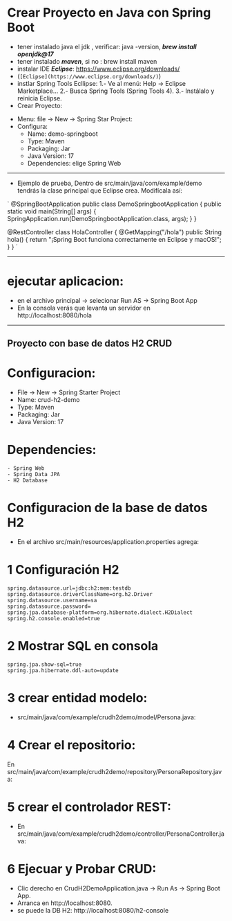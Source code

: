 # Crear Proyecto en  Java con Spring Boot

* tener instalado java el jdk , verificar: java -version, ***brew install openjdk@17***
* tener instalado ***maven***, si no : brew install maven
* instalar IDE ***Eclipse***: https://www.eclipse.org/downloads/  
* (`[Eclipse](https://www.eclipse.org/downloads/)`)
* instlar Spring Tools Ecllipse:
    1.- Ve al menú: Help → Eclipse Marketplace…
    2.- Busca Spring Tools (Spring Tools 4).
    3.- Instálalo y reinicia Eclipse.
* Crear Proyecto: 
 - Menu: file -> New -> Spring Star Project:
 - Configura: 
    - Name: demo-springboot
    - Type: Maven
    - Packaging: Jar
    - Java Version: 17
    - Dependencies: elige Spring Web
----------------------------------------------------------------------------------------------------------
* Ejemplo de prueba, Dentro de src/main/java/com/example/demo tendrás la clase principal que Eclipse crea. Modifícala así:
 
 ` @SpringBootApplication
public class DemoSpringbootApplication {
    public static void main(String[] args) {
        SpringApplication.run(DemoSpringbootApplication.class, args);
    }
}

@RestController
class HolaController {
    @GetMapping("/hola")
    public String hola() {
        return "¡Spring Boot funciona correctamente en Eclipse y macOS!";
    }
} ´

-------------------------------------------------------------------------------------------------
# ejecutar aplicacion: 
 - en el archivo principal  -> selecionar Run AS -> Spring Boot App
 - En la consola verás que levanta un servidor en http://localhost:8080/hola
 
-------------------------------------------------------------------------------------------------
## Proyecto con base de datos H2 CRUD

# Configuracion:
 - File → New → Spring Starter Project
 - Name: crud-h2-demo
 - Type: Maven
 - Packaging: Jar
 - Java Version: 17
 # Dependencies: 
  	- Spring Web
  	- Spring Data JPA
  	- H2 Database
# Configuracion de la base de datos H2
 - En el archivo src/main/resources/application.properties agrega:
 # 1 Configuración H2
	spring.datasource.url=jdbc:h2:mem:testdb
	spring.datasource.driverClassName=org.h2.Driver
	spring.datasource.username=sa
	spring.datasource.password=
	spring.jpa.database-platform=org.hibernate.dialect.H2Dialect
	spring.h2.console.enabled=true

 # 2 Mostrar SQL en consola
	spring.jpa.show-sql=true
	spring.jpa.hibernate.ddl-auto=update
	
 # 3 crear entidad modelo: 
  - src/main/java/com/example/crudh2demo/model/Persona.java:
  
 # 4 Crear el repositorio: 
 En src/main/java/com/example/crudh2demo/repository/PersonaRepository.java:
 
 # 5 crear el controlador REST: 
  - En src/main/java/com/example/crudh2demo/controller/PersonaController.java:
  
 # 6 Ejecuar y  Probar CRUD:
   - Clic derecho en CrudH2DemoApplication.java → Run As → Spring Boot App.
   - Arranca en http://localhost:8080.
   - se puede la DB H2: http://localhost:8080/h2-console
   
  